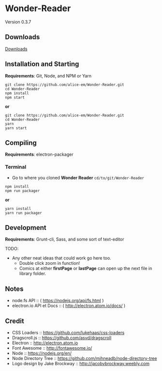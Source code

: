 # Wonder-Reader

Version 0.3.7

## Downloads

[Downloads](http://alice-em.github.io/Wonder-Reader/)

## Installation and Starting
__Requirements__: Git, Node, and NPM or Yarn

```shell
git clone https://github.com/alice-em/Wonder-Reader.git
cd Wonder-Reader
npm install
npm start
```
__or__
```shell
git clone https://github.com/alice-em/Wonder-Reader.git
cd Wonder-Reader
yarn
yarn start
```

## Compiling
__Requirements__: electron-packager

### Terminal
* Go to where you cloned __Wonder Reader__ `cd/to/git/Wonder-Reader`

````
npm install
npm run packager
````
__or__
````
yarn install
yarn run packager
````


## Development
__Requirements__: Grunt-cli, Sass, and some sort of text-editor

TODO:
* Any other neat ideas that could work go here too.
	* Double click zoom in function!
	* Comics at either __firstPage__ or __lastPage__ can open up the next file in library folder.

## Notes
* node.fs API :: ( https://nodejs.org/api/fs.html )
* electron.io API et Docs :: ( http://electron.atom.io/docs/ )

## Credit

* CSS Loaders :: https://github.com/lukehaas/css-loaders
* Dragscroll.js :: https://github.com/asvd/dragscroll
* Electron :: http://electron.atom.io
* Font Awesome :: http://fontawesome.io/
* Node :: https://nodejs.org/en/
* Node Directory Tree :: https://github.com/mihneadb/node-directory-tree
* Logo design by Jake Brockway :: http://jacobvbrockway.weebly.com
